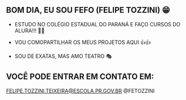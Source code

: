 ## BOM DIA, EU SOU FEFO (FELIPE TOZZINI) 😁


  - ESTUDO NO COLÉGIO ESTADUAL DO PARANÁ E FAÇO CURSOS DO ALURA!!! 🧏‍♂️

  - VOU COMOPARTILHAR OS MEUS PROJETOS AQUI 👍👍

  - SOU DE EXATAS, MAS AMO TEATRO 🎭

## VOCÊ PODE ENTRAR EM CONTATO EM:

  FELIPE.TOZZINI.TEIXEIRA@ESCOLA.PR.GOV.BR
  @FETOZZINI
